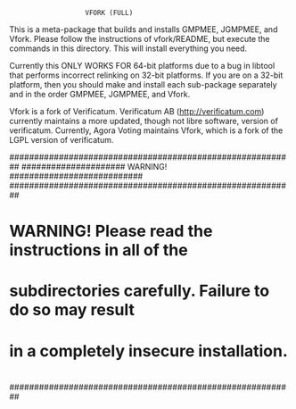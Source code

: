 
                       VFORK (FULL)

This is a meta-package that builds and installs GMPMEE, JGMPMEE, and
Vfork. Please follow the instructions of vfork/README, but
execute the commands in this directory. This will install everything
you need.

Currently this ONLY WORKS FOR 64-bit platforms due to a bug in libtool
that performs incorrect relinking on 32-bit platforms. If you are on a
32-bit platform, then you should make and install each sub-package
separately and in the order GMPMEE, JGMPMEE, and Vfork.

Vfork is a fork of Verificatum. Verificatum AB
(http://verificatum.com) currently maintains a more updated, though
not libre software, version of verificatum. Currently, Agora Voting
maintains Vfork, which is a fork of the LGPL version of verificatum.

   ##########################################################
   ##################### WARNING! ###########################
   ##########################################################
   #                                                        #
   # WARNING! Please read the instructions in all of the    #
   # subdirectories carefully. Failure to do so may result  #
   # in a completely insecure installation.                 #
   #                                                        #
   ##########################################################
